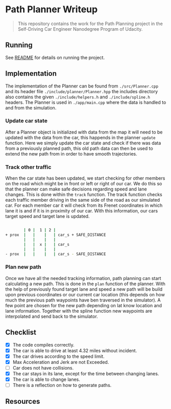 # Path Planner Writeup

> This repository contains the work for the Path Planning project in the Self-Driving Car Engineer Nanodegree Program of Udacity.

## Running

See [README](./README.md) for details on running the project.

## Implementation

The implementation of the Planner can be found from `./src/Planner.cpp` and its header file `./include/planner/Planner.hpp` the includes directory also contains the given `./include/helpers.h` and `./include/spline.h` headers. The Planner is used in `./app/main.cpp` where the data is handled to and from the simulation.

### Update car state

After a Planner object is initialized with data from the map it will need to be updated with the data from the car, this happends in the planner `update` function. 
Here we simply update the car state and check if there was data from a previously planned path, this old path data can then be used to extend the new path from
in order to have smooth trajectories.

### Track other traffic

When the car state has been updated, we start checking for other members on the road which might be in front or left or right of our car. We do this so that the planner can make safe decisions regarding speed and lane changes. This is done within the `track` function. The track function checks each traffic member driving in the same side of the road as our simulated car. For each member car it will check from its Frenet coordinates in which lane it is and if it is in proximity of our car. With this information, our cars target speed and target lane is updated.

```bash

        | 0 |  1 | 2 |
+ prox  |   |    |   | car_s + SAFE_DISTANCE
        |   |    |   |
        |   |  x |   | car_s
        |   |    |   |
- prox  |   |    |   | car_s - SAFE_DISTANCE

```


### Plan new path

Once we have all the needed tracking information, path planning can start calculating a new path. This is done in the `plan` function of the planner.
With the help of previously found target lane and speed a new path will be build upon previous coordinates or our current car location (this depends on how much the previous path waypoints have ben traversed in the simulator). A few point are chosen for the new path depending on lat know location and lane information. Together with the spline function new waypoints are interpolated and send back to the simulator.


## Checklist

- [x] The code compiles correctly.
- [x] The car is able to drive at least 4.32 miles without incident.
- [x] The car drives according to the speed limit.
- [x] Max Acceleration and Jerk are not Exceeded. 
- [ ] Car does not have collisions.
- [x] The car stays in its lane, except for the time between changing lanes.
- [x] The car is able to change lanes.
- [ ] There is a reflection on how to generate paths.

## Resources
